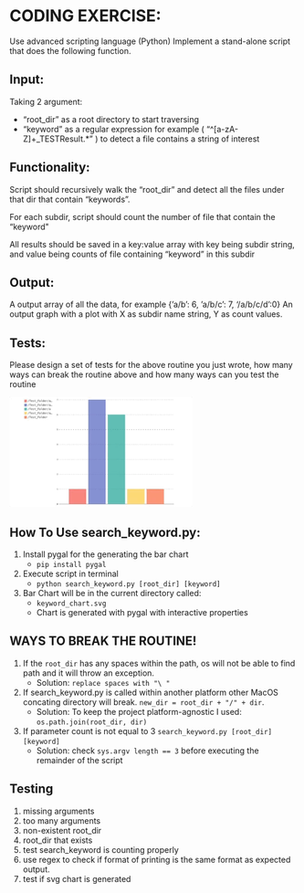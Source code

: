 # CODING EXERCISE:

Use advanced scripting language (Python)
Implement a stand-alone script that does the following function.

## Input:

Taking 2 argument:
-  “root_dir” as a root directory to start traversing 
-  “keyword” as a regular expression for example ( “^[a-zA-Z]+_TESTResult.*” ) to detect a file contains a string of interest

## Functionality:
Script should recursively walk the “root_dir” and detect all the files under that dir that contain “keywords”.

For each subdir, script should count the number of file that contain the “keyword"

All results should be saved in a key:value array with key being subdir string, and value being counts of file containing “keyword” in this subdir

## Output:
A output array of all the data, for example {’a/b’: 6, ’a/b/c’: 7, ‘/a/b/c/d’:0}
An output graph with a plot with X as subdir name string, Y as count values. 

## Tests:

Please design a set of tests for the above routine you just wrote, how many ways can break the routine above and how many ways can you test the routine

![Bar Chart](./static/bar_chart.gif)

## How To Use search_keyword.py:

1. Install pygal for the generating the bar chart
    - `pip install pygal`
2. Execute script in terminal
    - `python search_keyword.py [root_dir] [keyword]`
3. Bar Chart will be in the current directory called:
    - `keyword_chart.svg`
    - Chart is generated with pygal with interactive properties

## WAYS TO BREAK THE ROUTINE!
1. If the `root_dir` has any spaces within the path, os will not be able to find path and it will throw an exception.
    - Solution: `replace spaces with "\ "`
2. If search_keyword.py is called within another platform other MacOS concating directory will break. `new_dir = root_dir + "/" + dir`.
    - Solution: To keep the project platform-agnostic I used: `os.path.join(root_dir, dir)`
3. If parameter count is not equal to 3 `search_keyword.py [root_dir] [keyword]`
    - Solution: check `sys.argv length == 3` before executing the remainder of the script

## Testing
1. missing arguments
2. too many arguments
3. non-existent root_dir
4. root_dir that exists
5. test search_keyword is counting properly
6. use regex to check if format of printing is the same format as expected output.
7. test if svg chart is generated